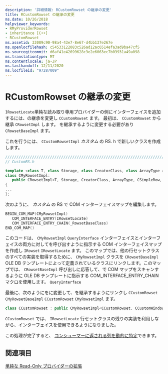 ```yaml
---
description: '詳細情報: RCustomRowset の継承の変更'
title: RCustomRowset の継承の変更
ms.date: 10/26/2018
helpviewer_keywords:
- RMyProviderRowset
- inheritance [C++]
- RCustomRowset
ms.assetid: 33089c90-98a4-43e7-8e67-d4bb137e267e
ms.openlocfilehash: c54533122083c526ad12ac6514efa3ad9ba47cf5
ms.sourcegitcommit: d6af41e42699628c3e2e6063ec7b03931a49a098
ms.translationtype: MT
ms.contentlocale: ja-JP
ms.lasthandoff: 12/11/2020
ms.locfileid: "97287009"
---
```

# <a name="modifying-the-inheritance-of-rcustomrowset"></a>RCustomRowset の継承の変更

`IRowsetLocate`単純な読み取り専用プロバイダーの例にインターフェイスを追加するには、の継承を変更し `CCustomRowset` ます。 最初は、 `CCustomRowset` から継承 `CRowsetImpl` します。 を継承するように変更する必要があり `CRowsetBaseImpl` ます。

これを行うには、 `CCustomRowsetImpl` *カスタム* の RS. h で新しいクラスを作成します。

```cpp
////////////////////////////////////////////////////////////////////////
// CustomRS.h

template <class T, class Storage, class CreatorClass, class ArrayType = CAtlArray<Storage>>
class CMyRowsetImpl:
   public CRowsetImpl<T, Storage, CreatorClass, ArrayType, CSimpleRow, IRowsetLocateImpl< T, IRowsetLocate >>
{
...
};
```

次のように、 *カスタム* の RS で COM インターフェイスマップを編集します。

```cpp
BEGIN_COM_MAP(CMyRowsetImpl)
   COM_INTERFACE_ENTRY(IRowsetLocate)
   COM_INTERFACE_ENTRY_CHAIN(_RowsetBaseClass)
END_COM_MAP()
```

このコードは、 `CMyRowsetImpl` `QueryInterface` インターフェイスとインターフェイスの両方に対してを呼び出すように指示する COM インターフェイスマップを作成し `IRowset` `IRowsetLocate` ます。 このマップでは、他の行セットクラスのすべての実装を取得するために、 `CMyRowsetImpl` クラスを `CRowsetBaseImpl` OLE DB テンプレートによって定義されているクラスにリンクします。このマップでは、 `CRowsetBaseImpl` 呼び出しに応答して、で COM マップをスキャンするように OLE DB テンプレートに指示する COM_INTERFACE_ENTRY_CHAIN マクロを使用します。 `QueryInterface`

最後に、次のようにをに変更して、を継承するようにリンクし `CCustomRowset` `CMyRowsetBaseImpl` `CCustomRowset` `CMyRowsetImpl` ます。

```cpp
class CCustomRowset : public CMyRowsetImpl<CCustomRowset, CCustomWindowsFile, CCustomCommand>
```

`CCustomRowset` では、 `IRowsetLocate` 行セットクラスの残りの実装を利用しながら、インターフェイスを使用できるようになりました。

この処理が完了すると、 [コンシューマーに返される列を動的に特定](../../data/oledb/dynamically-determining-columns-returned-to-the-consumer.md)できます。

## <a name="see-also"></a>関連項目

[単純な Read-Only プロバイダーの拡張](../../data/oledb/enhancing-the-simple-read-only-provider.md)<br/>
